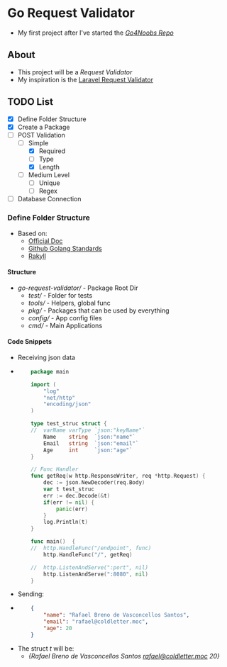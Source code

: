 # Go Request Validator
- My first project after I've started the [_Go4Noobs Repo_](https://github.com/rafaelbreno/go4noobs)
## About
- This project will be a _Request Validator_
- My inspiration is the [Laravel Request Validator](https://laravel.com/docs/7.x/validation#quick-writing-the-validation-logic)
## TODO List
- [x] Define Folder Structure
- [x] Create a Package
- [ ] POST Validation
    - [ ] Simple
        - [x] Required
        - [ ] Type 
        - [x] Length
    - [ ] Medium Level
        - [ ] Unique
        - [ ] Regex
- [ ] Database Connection
### Define Folder Structure
- Based on:
    - [Official Doc](https://golang.org/doc/code.html#Introduction)
    - [Github Golang Standards](https://github.com/golang-standards/project-layout)
    - [Rakyll](https://rakyll.org/style-packages/)
#### Structure
- _go-request-validator/_ - Package Root Dir
    - _test/_   - Folder for tests
    - _tools/_  - Helpers, global func
    - _pkg/_    - Packages that can be used by everything
    - _config/_ - App config files
    - _cmd/_    - Main Applications

#### Code Snippets
- Receiving json data
-   ```go
        package main

        import (
            "log"
            "net/http"
            "encoding/json"
        )

        type test_struc struct {
        //  varName varType `json:"keyName"`
            Name    string  `json:"name"`
            Email   string  `json:"email"`
            Age     int     `json:"age"`
        }

        // Func Handler
        func getReq(w http.ResponseWriter, req *http.Request) {
            dec := json.NewDecoder(req.Body)
            var t test_struc
            err := dec.Decode(&t)
            if(err != nil) {
                panic(err)
            }
            log.Println(t)
        }

        func main()  {
        //  http.HandleFunc("/endpoint", func)
            http.HandleFunc("/", getReq)

        //  http.ListenAndServe(":port", nil)
            http.ListenAndServe(":8080", nil)
        }
    ```
- Sending:
-   ```json
        {
            "name": "Rafael Breno de Vasconcellos Santos",
            "email": "rafael@coldletter.moc",
            "age": 20
        }
    ```
- The struct _t_ will be:
    - _{Rafael Breno de Vasconcellos Santos rafael@coldletter.moc 20}_
